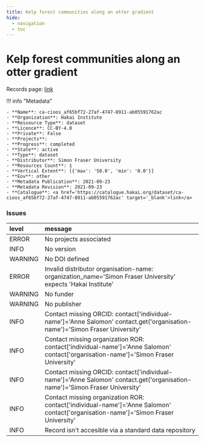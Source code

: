 ```yaml
---
title: Kelp forest communities along an otter gradient
hide:
  - navigation
  - toc
---
```


# Kelp forest communities along an otter gradient

Records page: <a href='https://catalogue.hakai.org/dataset/ca-cioos_af65bf72-27af-4747-8911-ab05591762ac' target='_blank'>link</a>

<div id='map'></div>

!!! info "Metadata"
    
    - **Name**: ca-cioos_af65bf72-27af-4747-8911-ab05591762ac 
    - **Organization**: Hakai Institute 
    - **Ressource Type**: dataset 
    - **Licence**: CC-BY-4.0 
    - **Private**: False 
    - **Projects**:  
    - **Progress**: completed 
    - **State**: active 
    - **Type**: dataset 
    - **Distributor**: Simon Fraser University 
    - **Resources Count**: 1 
    - **Vertical Extent**: [{'max': '50.0', 'min': '0.0'}] 
    - **Eov**: other 
    - **Metadata Publication**: 2021-09-23 
    - **Metadata Revision**: 2021-09-23 
    - **Catalogue**: <a href='https://catalogue.hakai.org/dataset/ca-cioos_af65bf72-27af-4747-8911-ab05591762ac' target='_blank'>link</a> 

### Issues

| level   | message                                                                                                                             |
|:--------|:------------------------------------------------------------------------------------------------------------------------------------|
| ERROR   | No projects associated                                                                                                              |
| INFO    | No version                                                                                                                          |
| WARNING | No DOI defined                                                                                                                      |
| ERROR   | Invalid distributor organisation-name: organization_name='Simon Fraser University' expects 'Hakai Institute'                        |
| WARNING | No funder                                                                                                                           |
| WARNING | No publisher                                                                                                                        |
| INFO    | Contact missing ORCID: contact['individual-name']='Anne Salomon' contact.get('organisation-name')='Simon Fraser University'         |
| INFO    | Contact missing organization ROR:  contact['individual-name']='Anne Salomon' contact['organisation-name']='Simon Fraser University' |
| INFO    | Contact missing ORCID: contact['individual-name']='Anne Salomon' contact.get('organisation-name')='Simon Fraser University'         |
| INFO    | Contact missing organization ROR:  contact['individual-name']='Anne Salomon' contact['organisation-name']='Simon Fraser University' |
| INFO    | Record isn't accesible via a standard data repository                                                                               |

<script>
   document.addEventListener("DOMContentLoaded", function() {
    var map = L.map('map').setView([51.505, -125.09], 5);
    L.tileLayer('https://tile.openstreetmap.org/{z}/{x}/{y}.png', {
        maxZoom: 19,
        attribution: '&copy; <a href="http://www.openstreetmap.org/copyright">OpenStreetMap</a>'
    }).addTo(map);
    var geojsonFeature = {
        "type": "Feature",
        "properties": {
            "name" : "Kelp forest communities along an otter gradient"
        },
        "geometry": {'type': 'Polygon', 'coordinates': [[[-128.770751953125, 51.33404377878941], [-127.74902343749999, 51.33404377878941], [-127.74902343749999, 52.19077237113535], [-128.770751953125, 52.19077237113535], [-128.770751953125, 51.33404377878941]]]}
    }
    L.geoJSON(geojsonFeature).addTo(map);
   })
</script>